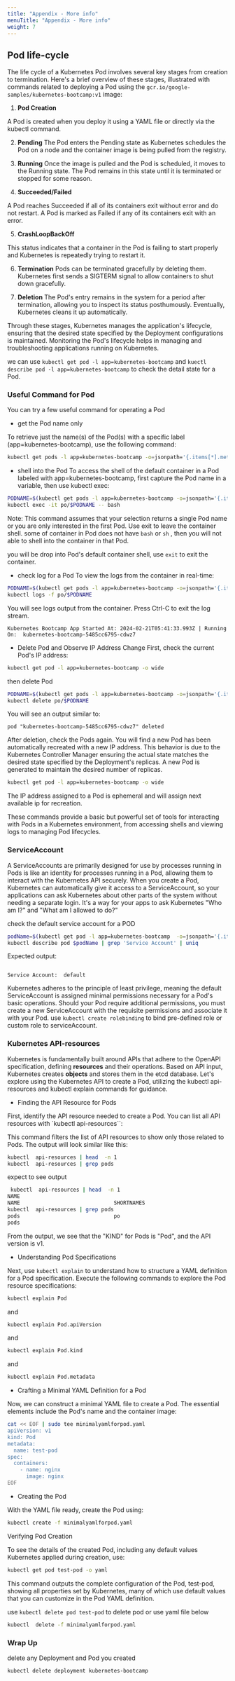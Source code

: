 ```yaml
---
title: "Appendix - More info"
menuTitle: "Appendix - More info"
weight: 7
---
```



## Pod life-cycle 

The life cycle of a Kubernetes Pod involves several key stages from creation to termination. Here's a brief overview of these stages, illustrated with commands related to deploying a Pod using the `gcr.io/google-samples/kubernetes-bootcamp:v1` image:

1. **Pod Creation**

A Pod is created when you deploy it using a YAML file or directly via the kubectl command.

2. **Pending**
The Pod enters the Pending state as Kubernetes schedules the Pod on a node and the container image is being pulled from the registry.

3. **Running**
Once the image is pulled and the Pod is scheduled, it moves to the Running state. The Pod remains in this state until it is terminated or stopped for some reason.

4. **Succeeded/Failed**

A Pod reaches Succeeded if all of its containers exit without error and do not restart.
A Pod is marked as Failed if any of its containers exit with an error.

5. **CrashLoopBackOff**

This status indicates that a container in the Pod is failing to start properly and Kubernetes is repeatedly trying to restart it.

6. **Termination** 
Pods can be terminated gracefully by deleting them. Kubernetes first sends a SIGTERM signal to allow containers to shut down gracefully.

7. **Deletion**
The Pod's entry remains in the system for a period after termination, allowing you to inspect its status posthumously. Eventually, Kubernetes cleans it up automatically.

Through these stages, Kubernetes manages the application's lifecycle, ensuring that the desired state specified by the Deployment configurations is maintained. Monitoring the Pod's lifecycle helps in managing and troubleshooting applications running on Kubernetes.

we can use `kubectl get pod -l app=kubernetes-bootcamp` and `kuectl describe pod -l app=kubernetes-bootcamp` to check the detail state for a Pod.

### Useful Command for Pod 

You can try a few useful command for operating a Pod 

- get the Pod name only

To retrieve just the name(s) of the Pod(s) with a specific label (app=kubernetes-bootcamp), use the following command: 

```bash
kubectl get pods -l app=kubernetes-bootcamp -o=jsonpath='{.items[*].metadata.name}'
```

- shell into the Pod 
To access the shell of the default container in a Pod labeled with app=kubernetes-bootcamp, first capture the Pod name in a variable, then use kubectl exec:

```bash
PODNAME=$(kubectl get pods -l app=kubernetes-bootcamp -o=jsonpath='{.items[*].metadata.name}')
kubectl exec -it po/$PODNAME -- bash
```
Note: This command assumes that your selection returns a single Pod name or you are only interested in the first Pod. Use exit to leave the container shell. some of container in Pod does not have `bash` or `sh` , then you will not able to shell into the container in that Pod.

you will be drop into Pod's default container shell, use `exit` to exit the container.

- check log for a Pod
To view the logs from the container in real-time:

```bash
PODNAME=$(kubectl get pods -l app=kubernetes-bootcamp -o=jsonpath='{.items[*].metadata.name}')
kubectl logs -f po/$PODNAME
```
You will see logs output from the container. Press Ctrl-C to exit the log stream.
```
Kubernetes Bootcamp App Started At: 2024-02-21T05:41:33.993Z | Running On:  kubernetes-bootcamp-5485cc6795-cdwz7 
```


- Delete Pod and Observe IP Address Change
First, check the current Pod's IP address:

```bash
kubectl get pod -l app=kubernetes-bootcamp -o wide
``` 
then delete Pod 
```bash
PODNAME=$(kubectl get pods -l app=kubernetes-bootcamp -o=jsonpath='{.items[*].metadata.name}')
kubectl delete po/$PODNAME
```
You will see an output similar to:
```
pod "kubernetes-bootcamp-5485cc6795-cdwz7" deleted
```
After deletion, check the Pods again. You will find a new Pod has been automatically recreated with a new IP address. This behavior is due to the Kubernetes Controller Manager ensuring the actual state matches the desired state specified by the Deployment's replicas. A new Pod is generated to maintain the desired number of replicas.

```bash
kubectl get pod -l app=kubernetes-bootcamp -o wide
```

The IP address assigned to a Pod is ephemeral and will assign next available ip for recreation. 


These commands provide a basic but powerful set of tools for interacting with Pods in a Kubernetes environment, from accessing shells and viewing logs to managing Pod lifecycles.

### ServiceAccount 

A ServiceAccounts are primarily designed for use by processes running in Pods is like an identity for processes running in a Pod, allowing them to interact with the Kubernetes API securely. When you create a Pod, Kubernetes can automatically give it access to a ServiceAccount, so your applications can ask Kubernetes about other parts of the system without needing a separate login. It's a way for your apps to ask Kubernetes "Who am I?" and "What am I allowed to do?"


check the default service account for a POD

```bash
podName=$(kubectl get pod -l app=kubernetes-bootcamp  -o=jsonpath='{.items[*].metadata.name}')
kubectl describe pod $podName | grep 'Service Account' | uniq
```
Expected output:

```

Service Account:  default
```

Kubernetes adheres to the principle of least privilege, meaning the default ServiceAccount is assigned minimal permissions necessary for a Pod's basic operations. Should your Pod require additional permissions, you must create a new ServiceAccount with the requisite permissions and associate it with your Pod. use `kubectl create rolebinding` to bind pre-defined role or custom role to serviceAccount.

### Kubernetes API-resources 

Kubernetes is fundamentally built around APIs that adhere to the OpenAPI specification, defining **resources** and their operations. Based on API input, Kubernetes creates **objects** and stores them in the etcd database. Let's explore using the Kubernetes API to create a Pod, utilizing the kubectl api-resources and kubectl explain commands for guidance. 

- Finding the API Resource for Pods


First, identify the API resource needed to create a Pod. You can list all API resources with `kubectl api-resources``:

This command filters the list of API resources to show only those related to Pods. The output will look similar like this:

```bash
kubectl  api-resources | head  -n 1
kubectl  api-resources | grep pods
```
expect to see output 

```bash
 kubectl  api-resources | head  -n 1
NAME 
NAME                              SHORTNAMES                                      APIVERSION                             NAMESPACED   KIND
kubectl  api-resources | grep pods
pods                              po                                              v1                                     true         Pod
pods                                                                              metrics.k8s.io/v1beta1                 true         PodMetrics
```

From the output, we see that the "KIND" for Pods is "Pod", and the API version is v1.


- Understanding Pod Specifications

Next, use `kubectl explain` to understand how to structure a YAML definition for a Pod specification. Execute the following commands to explore the Pod resource specifications:

```bash
kubectl explain Pod
```
and
```bash
kubectl explain Pod.apiVersion
```
and 
```bash
kubectl explain Pod.kind
```
and
```bash
kubectl explain Pod.metadata
```


- Crafting a Minimal YAML Definition for a Pod 

Now, we can construct a minimal YAML file to create a Pod. The essential elements include the Pod's name and the container image:


```bash
cat << EOF | sudo tee minimalyamlforpod.yaml 
apiVersion: v1
kind: Pod
metadata: 
  name: test-pod 
spec:
  containers: 
    - name: nginx
      image: nginx
EOF
```


- Creating the Pod

With the YAML file ready, create the Pod using:
```bash
kubectl create -f minimalyamlforpod.yaml
```

Verifying Pod Creation

To see the details of the created Pod, including any default values Kubernetes applied during creation, use:
```bash
kubectl get pod test-pod -o yaml
```

This command outputs the complete configuration of the Pod, test-pod, showing all properties set by Kubernetes, many of which use default values that you can customize in the Pod YAML definition.

use  `kubectl delete pod test-pod` to delete pod or use yaml file below 
```bash
kubectl  delete -f minimalyamlforpod.yaml 
```

### Wrap Up

delete any Deployment and Pod you created 

```bash
kubectl delete deployment kubernetes-bootcamp
```
